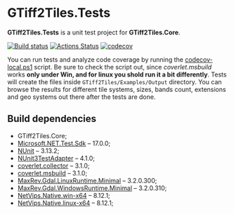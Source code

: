 # GTiff2Tiles.Tests

**GTiff2Tiles.Tests** is a unit test project for **GTiff2Tiles.Core**.

[![Build status](https://ci.appveyor.com/api/projects/status/wp5bbi08sgd4i9bh/branch/master?svg=true)](https://ci.appveyor.com/project/Gigas002/gtiff2tiles/branch/master)
[![Actions Status](https://github.com/Gigas002/GTiff2Tiles/workflows/.NET%20Core%20CI/badge.svg)](https://github.com/Gigas002/GTiff2Tiles/actions)
[![codecov](https://codecov.io/gh/Gigas002/GTiff2Tiles/branch/master/graph/badge.svg)](https://codecov.io/gh/Gigas002/GTiff2Tiles)

You can run tests and analyze code coverage by running the [codecov-local.ps1](https://github.com/Gigas002/GTiff2Tiles/blob/master/codecov-local.ps1) script. Be sure to check the script out, since *coverlet.msbuild* works **only under Win, and for linux you shold run it a bit differently**. Tests will create the files inside `GTiff2Tiles/Examples/Output` directory. You can browse the results for different tile systems, sizes, bands count, extensions and geo systems out there after the tests are done.

## Build dependencies

- GTiff2Tiles.Core;
- [Microsoft.NET.Test.Sdk](https://www.nuget.org/packages/Microsoft.NET.Test.Sdk) – 17.0.0;
- [NUnit](https://www.nuget.org/packages/NUnit) – 3.13.2;
- [NUnit3TestAdapter](https://www.nuget.org/packages/NUnit3TestAdapter/) – 4.1.0;
- [coverlet.collector](https://www.nuget.org/packages/coverlet.collector) – 3.1.0;
- [coverlet.msbuild](https://www.nuget.org/packages/coverlet.msbuild) – 3.1.0;
- [MaxRev.Gdal.LinuxRuntime.Minimal](https://www.nuget.org/packages/MaxRev.Gdal.LinuxRuntime.Minimal/) – 3.2.0.300;
- [MaxRev.Gdal.WindowsRuntime.Minimal](https://www.nuget.org/packages/MaxRev.Gdal.WindowsRuntime.Minimal/) – 3.2.0.310;
- [NetVips.Native.win-x64](https://www.nuget.org/packages/NetVips.Native.win-x64) – 8.12.1;
- [NetVips.Native.linux-x64](https://www.nuget.org/packages/NetVips.Native.linux-x64/) – 8.12.1;
